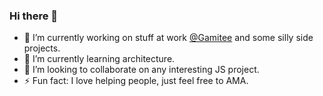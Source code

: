 ### Hi there 👋

- 🔭 I’m currently working on stuff at work [@Gamitee](https://gamitee.com/) and some silly side projects.
- 🌱 I’m currently learning architecture.
- 👯 I’m looking to collaborate on any interesting JS project.
- ⚡ Fun fact: I love helping people, just feel free to AMA.
